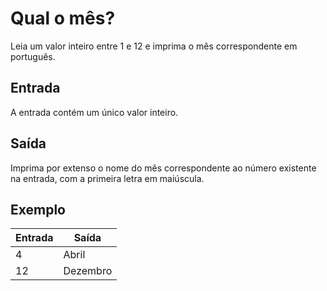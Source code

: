 # Qual o mês?

Leia um valor inteiro entre 1 e 12 e imprima o mês correspondente em português.

## Entrada

A entrada contém um único valor inteiro.

## Saída

Imprima por extenso o nome do mês correspondente ao número existente na entrada, com a primeira letra em maiúscula.

## Exemplo

| Entrada | Saída    |
| ------- | -------- |
| 4       | Abril    |
| 12      | Dezembro |
